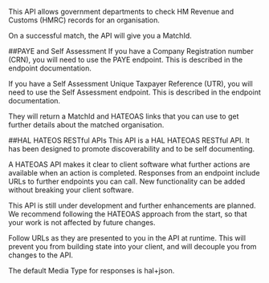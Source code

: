 This API allows government departments to check HM Revenue and Customs (HMRC) records for an organisation.

On a successful match, the API will give you a MatchId. 

##PAYE and Self Assessment
If you have a Company Registration number (CRN), you will need to use the PAYE endpoint. This is described in the endpoint documentation.

If you have a Self Assessment Unique Taxpayer Reference (UTR), you will need to use the Self Assessment endpoint. This is described in the endpoint documentation.

They will return a MatchId and HATEOAS links that you can use to get further details about the matched organisation.


##HAL HATEOS RESTful APIs
This API is a HAL HATEOAS RESTful API. It has been designed to promote discoverability and to be self documenting.

A HATEOAS API makes it clear to client software what further actions are available when an action is completed. Responses from an endpoint include URLs to further endpoints you can call. New functionality can be added without breaking your client software.

This API is still under development and further enhancements are planned. We recommend following the HATEOAS approach from the start, so that your work is not affected by future changes.

Follow URLs as they are presented to you in the API at runtime. This will prevent you from building state into your client, and will decouple you from changes to the API.

The default Media Type for responses is hal+json.
